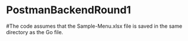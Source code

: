 # PostmanBackendRound1
#The code assumes that the Sample-Menu.xlsx file is saved in the same directory as the Go file.

